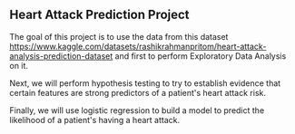 ## Heart Attack Prediction Project

The goal of this project is to use the data from this dataset https://www.kaggle.com/datasets/rashikrahmanpritom/heart-attack-analysis-prediction-dataset
and first to perform Exploratory Data Analysis on it.

Next, we will perform hypothesis testing to try to establish evidence that certain features are strong predictors of a patient's heart attack risk.

Finally, we will use logistic regression to build a model to predict the likelihood of a patient's having a heart attack.
